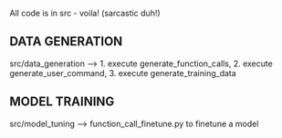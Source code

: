 All code is in src - voila! (sarcastic duh!)

## DATA GENERATION
src/data_generation --> 1. execute generate_function_calls, 2. execute generate_user_command, 3. execute generate_training_data

## MODEL TRAINING 
src/model_tuning --> function_call_finetune.py to finetune a model 


